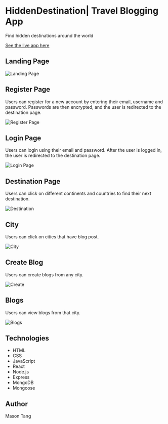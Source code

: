 # HiddenDestination| Travel Blogging App

Find hidden destinations around the world

[See the live app here](https://hiddendestination.com/)

## Landing Page

![Landing Page](/public/images/ScreenShots/landing.jpg)

## Register Page
Users can register for a new account by entering their email, username and password. Passwords are then encrypted, and the user is redirected to the destination page.

![Register Page](/public/images/ScreenShots/register.jpg)

## Login Page
Users can login using their email and password. After the user is logged in, the user is redirected to the destination page.

![Login Page](/public/images/ScreenShots/login.jpg)

## Destination Page
Users can click on different continents and countries to find their next destination.

![Destination](public/images/ScreenShots/destination.jpg)

## City
Users can click on cities that have blog post.

![City](public/images/ScreenShots/city.jpg) 

## Create Blog
Users can create blogs from any city.

![Create](public/images/ScreenShots/create.jpg)

## Blogs
Users can view blogs from that city.

![Blogs](public/images/ScreenShots/blog.jpg)


## Technologies
* HTML
* CSS
* JavaScript
* React
* Node.js
* Express
* MongoDB
* Mongoose

## Author
Mason Tang
